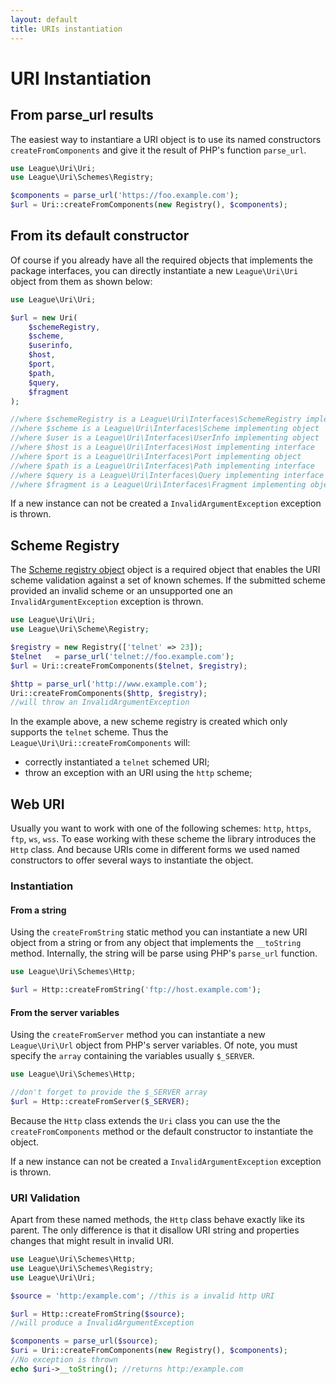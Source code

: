 ```yaml
---
layout: default
title: URIs instantiation
---
```


# URI Instantiation

## From parse_url results

The easiest way to instantiare a URI object is to use its named constructors `createFromComponents` and give it the result of PHP's function `parse_url`.

~~~php
use League\Uri\Uri;
use League\Uri\Schemes\Registry;

$components = parse_url('https://foo.example.com');
$url = Uri::createFromComponents(new Registry(), $components);
~~~

## From its default constructor

Of course if you already have all the required objects that implements the package interfaces, you can directly instantiate a new `League\Uri\Uri` object from them as shown below:

~~~php
use League\Uri\Uri;

$url = new Uri(
    $schemeRegistry,
	$scheme,
	$userinfo,
	$host,
	$port,
	$path,
	$query,
	$fragment
);

//where $schemeRegistry is a League\Uri\Interfaces\SchemeRegistry implementing object
//where $scheme is a League\Uri\Interfaces\Scheme implementing object
//where $user is a League\Uri\Interfaces\UserInfo implementing object
//where $host is a League\Uri\Interfaces\Host implementing interface
//where $port is a League\Uri\Interfaces\Port implementing object
//where $path is a League\Uri\Interfaces\Path implementing interface
//where $query is a League\Uri\Interfaces\Query implementing interface
//where $fragment is a League\Uri\Interfaces\Fragment implementing object
~~~

<p class="message-warning">If a new instance can not be created a <code>InvalidArgumentException</code> exception is thrown.</p>

## Scheme Registry

The [Scheme registry object](/4.0/uri/scheme-registration/) object is a required object that enables the URI scheme validation against a set of known schemes. If the submitted scheme provided an invalid scheme or an unsupported one an `InvalidArgumentException` exception is thrown.

~~~php
use League\Uri\Uri;
use League\Uri\Scheme\Registry;

$registry = new Registry(['telnet' => 23]);
$telnet   = parse_url('telnet://foo.example.com');
$url = Uri::createFromComponents($telnet, $registry);

$http = parse_url('http://www.example.com');
Uri::createFromComponents($http, $registry);
//will throw an InvalidArgumentException
~~~

In the example above, a new scheme registry is created which only supports the `telnet` scheme. Thus the `League\Uri\Uri::createFromComponents` will:

- correctly instantiated a `telnet` schemed URI;
- throw an exception with an URI using the `http` scheme;

## Web URI

Usually you want to work with one of the following schemes: `http`, `https`, `ftp`, `ws`, `wss`. To ease working with these scheme the library introduces the `Http` class. And because URIs come in different forms we used named constructors to offer several ways to instantiate the object.

### Instantiation

#### From a string

Using the `createFromString` static method you can instantiate a new URI object from a string or from any object that implements the `__toString` method. Internally, the string will be parse using PHP's `parse_url` function.

~~~php
use League\Uri\Schemes\Http;

$url = Http::createFromString('ftp://host.example.com');
~~~

#### From the server variables

Using the `createFromServer` method you can instantiate a new `League\Uri\Url` object from PHP's server variables. Of note, you must specify the `array` containing the variables usually `$_SERVER`.

~~~php
use League\Uri\Schemes\Http;

//don't forget to provide the $_SERVER array
$url = Http::createFromServer($_SERVER);
~~~

Because the `Http` class extends the `Uri` class you can use the the `createFromComponents` method or the default constructor to instantiate the object.

<p class="message-warning">If a new instance can not be created a <code>InvalidArgumentException</code> exception is thrown.</p>

### URI Validation

Apart from these named methods, the `Http` class behave exactly like its parent. The only difference is that it disallow URI string and properties changes that might result in invalid URI.

~~~php
use League\Uri\Schemes\Http;
use League\Uri\Schemes\Registry;
use League\Uri\Uri;

$source = 'http:/example.com'; //this is a invalid http URI

$url = Http::createFromString($source);
//will produce a InvalidArgumentException

$components = parse_url($source);
$uri = Uri::createFromComponents(new Registry(), $components);
//No exception is thrown
echo $uri->__toString(); //returns http:/example.com
~~~